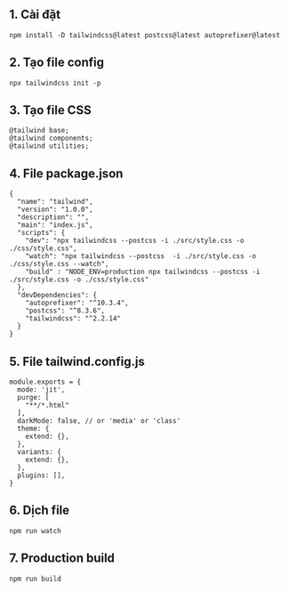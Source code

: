 ## 1. Cài đặt

`npm install -D tailwindcss@latest postcss@latest autoprefixer@latest`

## 2. Tạo file config

`npx tailwindcss init -p`

## 3. Tạo file CSS

```
@tailwind base;
@tailwind components;
@tailwind utilities;
```

## 4. File package.json
```
{
  "name": "tailwind",
  "version": "1.0.0",
  "description": "",
  "main": "index.js",
  "scripts": {
    "dev": "npx tailwindcss --postcss -i ./src/style.css -o ./css/style.css",
    "watch": "npx tailwindcss --postcss  -i ./src/style.css -o ./css/style.css --watch",
    "build" : "NODE_ENV=production npx tailwindcss --postcss -i ./src/style.css -o ./css/style.css"
  },
  "devDependencies": {
    "autoprefixer": "^10.3.4",
    "postcss": "^8.3.6",
    "tailwindcss": "^2.2.14"
  }
}
```

## 5. File tailwind.config.js
```
module.exports = {
  mode: 'jit',
  purge: [
    "**/*.html"
  ],
  darkMode: false, // or 'media' or 'class'
  theme: {
    extend: {},
  },
  variants: {
    extend: {},
  },
  plugins: [],
}
```

## 6. Dịch file

`npm run watch`

## 7. Production build

`npm run build`

